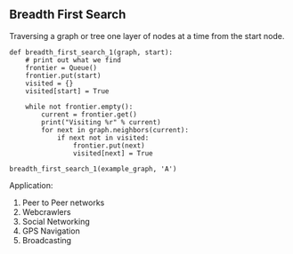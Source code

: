 ## Breadth First Search
Traversing a graph or tree one layer of nodes at a time from the start node. 

```
def breadth_first_search_1(graph, start):
    # print out what we find
    frontier = Queue()
    frontier.put(start)
    visited = {}
    visited[start] = True
    
    while not frontier.empty():
        current = frontier.get()
        print("Visiting %r" % current)
        for next in graph.neighbors(current):
            if next not in visited:
                frontier.put(next)
                visited[next] = True

breadth_first_search_1(example_graph, 'A')
```

Application:
1. Peer to Peer networks
2. Webcrawlers
3. Social Networking
4. GPS Navigation
5. Broadcasting